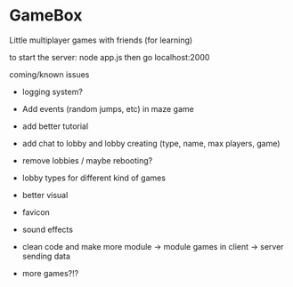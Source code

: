 # GameBox
Little multiplayer games with friends (for learning)


to start the server:
node app.js
then go localhost:2000

coming/known issues
- logging system?
- Add events (random jumps, etc) in maze game
- add better tutorial
- add chat to lobby and lobby creating (type, name, max players, game)
- remove lobbies / maybe rebooting?
- lobby types for different kind of games

- better visual
- favicon
- sound effects

- clean code and make more module
 -> module games in client
 -> server sending data

- more games?!?